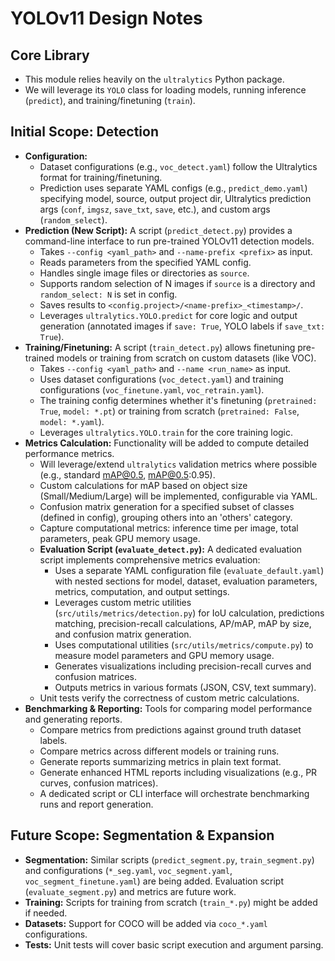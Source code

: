 # YOLOv11 Design Notes

## Core Library

- This module relies heavily on the `ultralytics` Python package.
- We will leverage its `YOLO` class for loading models, running inference (`predict`), and training/finetuning (`train`).

## Initial Scope: Detection

- **Configuration:**
  - Dataset configurations (e.g., `voc_detect.yaml`) follow the Ultralytics format for training/finetuning.
  - Prediction uses separate YAML configs (e.g., `predict_demo.yaml`) specifying model, source, output project dir, Ultralytics prediction args (`conf`, `imgsz`, `save_txt`, `save`, etc.), and custom args (`random_select`).
- **Prediction (New Script):** A script (`predict_detect.py`) provides a command-line interface to run pre-trained YOLOv11 detection models.
  - Takes `--config <yaml_path>` and `--name-prefix <prefix>` as input.
  - Reads parameters from the specified YAML config.
  - Handles single image files or directories as `source`.
  - Supports random selection of N images if `source` is a directory and `random_select: N` is set in config.
  - Saves results to `<config.project>/<name-prefix>_<timestamp>/`.
  - Leverages `ultralytics.YOLO.predict` for core logic and output generation (annotated images if `save: True`, YOLO labels if `save_txt: True`).
- **Training/Finetuning:** A script (`train_detect.py`) allows finetuning pre-trained models or training from scratch on custom datasets (like VOC).
  - Takes `--config <yaml_path>` and `--name <run_name>` as input.
  - Uses dataset configurations (`voc_detect.yaml`) and training configurations (`voc_finetune.yaml`, `voc_retrain.yaml`).
  - The training config determines whether it's finetuning (`pretrained: True`, `model: *.pt`) or training from scratch (`pretrained: False`, `model: *.yaml`).
  - Leverages `ultralytics.YOLO.train` for the core training logic.
- **Metrics Calculation:** Functionality will be added to compute detailed performance metrics.
  - Will leverage/extend `ultralytics` validation metrics where possible (e.g., standard mAP@0.5, mAP@0.5:0.95).
  - Custom calculations for mAP based on object size (Small/Medium/Large) will be implemented, configurable via YAML.
  - Confusion matrix generation for a specified subset of classes (defined in config), grouping others into an 'others' category.
  - Capture computational metrics: inference time per image, total parameters, peak GPU memory usage.
  - **Evaluation Script (`evaluate_detect.py`):** A dedicated evaluation script implements comprehensive metrics evaluation:
    - Uses a separate YAML configuration file (`evaluate_default.yaml`) with nested sections for model, dataset, evaluation parameters, metrics, computation, and output settings.
    - Leverages custom metric utilities (`src/utils/metrics/detection.py`) for IoU calculation, predictions matching, precision-recall calculations, AP/mAP, mAP by size, and confusion matrix generation.
    - Uses computational utilities (`src/utils/metrics/compute.py`) to measure model parameters and GPU memory usage.
    - Generates visualizations including precision-recall curves and confusion matrices.
    - Outputs metrics in various formats (JSON, CSV, text summary).
  - Unit tests verify the correctness of custom metric calculations.
- **Benchmarking & Reporting:** Tools for comparing model performance and generating reports.
  - Compare metrics from predictions against ground truth dataset labels.
  - Compare metrics across different models or training runs.
  - Generate reports summarizing metrics in plain text format.
  - Generate enhanced HTML reports including visualizations (e.g., PR curves, confusion matrices).
  - A dedicated script or CLI interface will orchestrate benchmarking runs and report generation.

## Future Scope: Segmentation & Expansion

- **Segmentation:** Similar scripts (`predict_segment.py`, `train_segment.py`) and configurations (`*_seg.yaml`, `voc_segment.yaml`, `voc_segment_finetune.yaml`) are being added. Evaluation script (`evaluate_segment.py`) and metrics are future work.
- **Training:** Scripts for training from scratch (`train_*.py`) might be added if needed.
- **Datasets:** Support for COCO will be added via `coco_*.yaml` configurations.
- **Tests:** Unit tests will cover basic script execution and argument parsing.